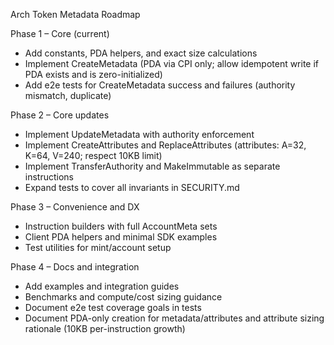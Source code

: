 Arch Token Metadata Roadmap

Phase 1 – Core (current)
- Add constants, PDA helpers, and exact size calculations
- Implement CreateMetadata (PDA via CPI only; allow idempotent write if PDA exists and is zero-initialized)
- Add e2e tests for CreateMetadata success and failures (authority mismatch, duplicate)

Phase 2 – Core updates
- Implement UpdateMetadata with authority enforcement
- Implement CreateAttributes and ReplaceAttributes (attributes: A=32, K=64, V=240; respect 10KB limit)
- Implement TransferAuthority and MakeImmutable as separate instructions
- Expand tests to cover all invariants in SECURITY.md

Phase 3 – Convenience and DX
- Instruction builders with full AccountMeta sets
- Client PDA helpers and minimal SDK examples
- Test utilities for mint/account setup

Phase 4 – Docs and integration
- Add examples and integration guides
- Benchmarks and compute/cost sizing guidance
- Document e2e test coverage goals in tests
- Document PDA-only creation for metadata/attributes and attribute sizing rationale (10KB per-instruction growth)


